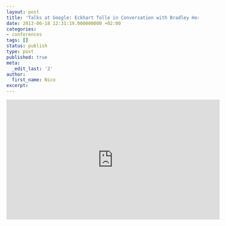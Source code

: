 ```yaml
---
layout: post
title: 'Talks at Google: Eckhart Tolle in Conversation with Bradley Horowitz'
date: 2013-06-18 12:31:19.000000000 +02:00
categories:
- conferences
tags: []
status: publish
type: post
published: true
meta:
  _edit_last: '2'
author:
  first_name: Nico
excerpt:
---
```

<p><iframe width="560" height="315" src="https://www.youtube.com/embed/qE1dWwoJPU0?rel=0" frameborder="0" allowfullscreen></iframe></p>
